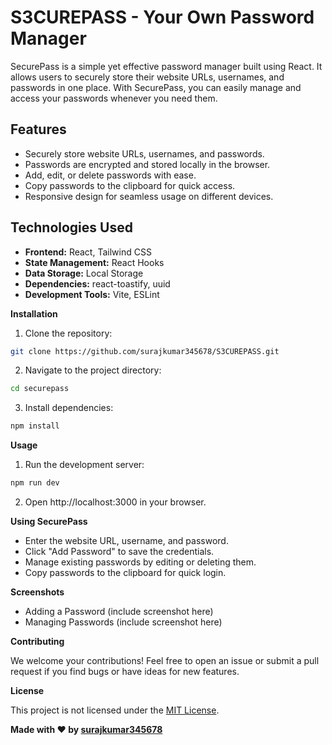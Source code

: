 # S3CUREPASS - Your Own Password Manager

SecurePass is a simple yet effective password manager built using React. It allows users to securely store their website URLs, usernames, and passwords in one place. With SecurePass, you can easily manage and access your passwords whenever you need them.

## Features

- Securely store website URLs, usernames, and passwords.
- Passwords are encrypted and stored locally in the browser.
- Add, edit, or delete passwords with ease.
- Copy passwords to the clipboard for quick access.
- Responsive design for seamless usage on different devices.

## Technologies Used

- **Frontend:** React, Tailwind CSS
- **State Management:** React Hooks
- **Data Storage:** Local Storage
- **Dependencies:** react-toastify, uuid
- **Development Tools:** Vite, ESLint

**Installation**

1. Clone the repository:

```bash
git clone https://github.com/surajkumar345678/S3CUREPASS.git
```

2. Navigate to the project directory:

```bash
cd securepass
```

3. Install dependencies:

```bash
npm install
```

**Usage**

1. Run the development server:

```bash
npm run dev
```

2. Open http://localhost:3000 in your browser.

**Using SecurePass**

* Enter the website URL, username, and password.
* Click "Add Password" to save the credentials.
* Manage existing passwords by editing or deleting them.
* Copy passwords to the clipboard for quick login.

**Screenshots**

* Adding a Password (include screenshot here)
* Managing Passwords (include screenshot here)

**Contributing**

We welcome your contributions! Feel free to open an issue or submit a pull request if you find bugs or have ideas for new features.

**License**

This project is not licensed under the [MIT License]().

**Made with ❤️ by [surajkumar345678](https://github.com/surajkumar345678)**
